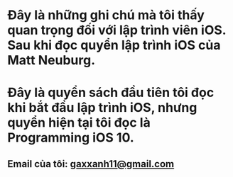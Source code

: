 # Đây là những ghi chú mà tôi thấy quan trọng đối với lập trình viên iOS. Sau khi đọc quyển lập trình iOS của Matt Neuburg. 
# Đây là quyển sách đầu tiên tôi đọc khi bắt đầu lập trình iOS, nhưng quyển hiện tại tôi đọc là Programming iOS 10.

## Email của tôi: gaxxanh11@gmail.com